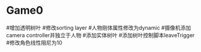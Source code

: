 # Game0

#增加透明树叶
#修改sorting layer
#人物刚体属性修改为dynamic
#摄像机添加camera controller并独立于人物
#添加实体树叶
#添加树叶控制脚本leaveTrigger
#修改角色线性阻尼为10
